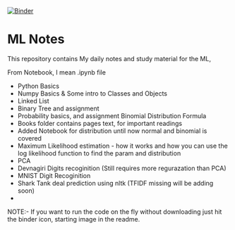 [![Binder](https://mybinder.org/badge_logo.svg)](https://mybinder.org/v2/gh/dhirajhimani/Jaskerat_ML_Course/master)

# ML Notes
This repository contains My daily notes and study material for the ML,

From Notebook, I mean .ipynb file

* Python  Basics
* Numpy Basics & Some intro to Classes and Objects
* Linked List
* Binary Tree and assignment
* Probability basics, and assignment Binomial Distribution Formula
* Books folder contains pages text, for important readings
* Added Notebook for distribution until now normal and binomial is covered
* Maximum Likelihood estimation - how it works and how you can use the log likelihood function to find the param and distribution
* PCA
* Devnagiri Digits recoginition (Still requires more regurazation than PCA)
* MNIST Digit Recoginition 
* Shark Tank deal prediction using nltk (TFIDF missing will be adding soon)
* 



NOTE:- If you want to run the code on the fly without downloading just hit the binder icon, starting image in the readme. 
